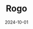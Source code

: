 ---  
layout: startup_page  
title: "Rogo"  
id: "rogo.ai"  
permalink: "/rogorogo.ai10012024/"  
website: "https://www.rogo.ai/"  
funding_round: "Series A"  
funding_amount: "$18.5M"  
investors: "Khosla Ventures, Mantis VC, Jack Altman, Eric Schmidt"  
about: "Rogo is a secure enterprise AI platform built for finance professionals. It uses fine-tuned large language models to provide instant answers to complex financial questions, automate workflows, and deliver market analyses. The platform helps financial firms build custom AI solutions tailored to their unique needs."  
markets: "Fintech, AI"  
hq: "New York, New York, United States"  
founded_year: "2021"  
linkedin: "https://www.linkedin.com/company/rogoai"  
twitter: "https://twitter.com/RogoData"  
instagram: ""  
facebook: ""  
crunchbase: "https://www.crunchbase.com/organization/rogo"  
pitchbook: "https://pitchbook.com/profiles/company/507301-75"  

date_display: "01-Oct-2024"  
date: "2024-10-01"

# SEO Optimization  
meta_title: "Rogo - Series A Funding ($18.5M)"  
meta_description: "Rogo, Rogo is a secure enterprise AI platform built for finance professionals. It uses fine-tuned large language models to provide instant answers to comple..."  
meta_keywords: "Rogo, Fintech, AI, Series A funding"  
canonical_url: "https://startup.projectstartups.com/rogorogo.ai10012024/"  
---